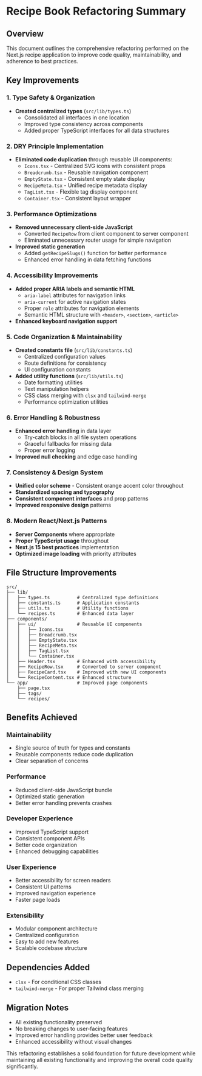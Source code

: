 # Recipe Book Refactoring Summary

## Overview
This document outlines the comprehensive refactoring performed on the Next.js recipe application to improve code quality, maintainability, and adherence to best practices.

## Key Improvements

### 1. **Type Safety & Organization**
- **Created centralized types** (`src/lib/types.ts`)
  - Consolidated all interfaces in one location
  - Improved type consistency across components
  - Added proper TypeScript interfaces for all data structures

### 2. **DRY Principle Implementation**
- **Eliminated code duplication** through reusable UI components:
  - `Icons.tsx` - Centralized SVG icons with consistent props
  - `Breadcrumb.tsx` - Reusable navigation component
  - `EmptyState.tsx` - Consistent empty state display
  - `RecipeMeta.tsx` - Unified recipe metadata display
  - `TagList.tsx` - Flexible tag display component
  - `Container.tsx` - Consistent layout wrapper

### 3. **Performance Optimizations**
- **Removed unnecessary client-side JavaScript**
  - Converted `RecipeRow` from client component to server component
  - Eliminated unnecessary router usage for simple navigation
- **Improved static generation**
  - Added `getRecipeSlugs()` function for better performance
  - Enhanced error handling in data fetching functions

### 4. **Accessibility Improvements**
- **Added proper ARIA labels and semantic HTML**
  - `aria-label` attributes for navigation links
  - `aria-current` for active navigation states
  - Proper `role` attributes for navigation elements
  - Semantic HTML structure with `<header>`, `<section>`, `<article>`
- **Enhanced keyboard navigation support**

### 5. **Code Organization & Maintainability**
- **Created constants file** (`src/lib/constants.ts`)
  - Centralized configuration values
  - Route definitions for consistency
  - UI configuration constants
- **Added utility functions** (`src/lib/utils.ts`)
  - Date formatting utilities
  - Text manipulation helpers
  - CSS class merging with `clsx` and `tailwind-merge`
  - Performance optimization utilities

### 6. **Error Handling & Robustness**
- **Enhanced error handling** in data layer
  - Try-catch blocks in all file system operations
  - Graceful fallbacks for missing data
  - Proper error logging
- **Improved null checking** and edge case handling

### 7. **Consistency & Design System**
- **Unified color scheme** - Consistent orange accent color throughout
- **Standardized spacing and typography**
- **Consistent component interfaces** and prop patterns
- **Improved responsive design** patterns

### 8. **Modern React/Next.js Patterns**
- **Server Components** where appropriate
- **Proper TypeScript usage** throughout
- **Next.js 15 best practices** implementation
- **Optimized image loading** with priority attributes

## File Structure Improvements

```
src/
├── lib/
│   ├── types.ts          # Centralized type definitions
│   ├── constants.ts      # Application constants
│   ├── utils.ts          # Utility functions
│   └── recipes.ts        # Enhanced data layer
├── components/
│   ├── ui/               # Reusable UI components
│   │   ├── Icons.tsx
│   │   ├── Breadcrumb.tsx
│   │   ├── EmptyState.tsx
│   │   ├── RecipeMeta.tsx
│   │   ├── TagList.tsx
│   │   └── Container.tsx
│   ├── Header.tsx        # Enhanced with accessibility
│   ├── RecipeRow.tsx     # Converted to server component
│   ├── RecipeCard.tsx    # Improved with new UI components
│   └── RecipeContent.tsx # Enhanced structure
└── app/                  # Improved page components
    ├── page.tsx
    ├── tags/
    └── recipes/
```

## Benefits Achieved

### **Maintainability**
- Single source of truth for types and constants
- Reusable components reduce code duplication
- Clear separation of concerns

### **Performance**
- Reduced client-side JavaScript bundle
- Optimized static generation
- Better error handling prevents crashes

### **Developer Experience**
- Improved TypeScript support
- Consistent component APIs
- Better code organization
- Enhanced debugging capabilities

### **User Experience**
- Better accessibility for screen readers
- Consistent UI patterns
- Improved navigation experience
- Faster page loads

### **Extensibility**
- Modular component architecture
- Centralized configuration
- Easy to add new features
- Scalable codebase structure

## Dependencies Added
- `clsx` - For conditional CSS classes
- `tailwind-merge` - For proper Tailwind class merging

## Migration Notes
- All existing functionality preserved
- No breaking changes to user-facing features
- Improved error handling provides better user feedback
- Enhanced accessibility without visual changes

This refactoring establishes a solid foundation for future development while maintaining all existing functionality and improving the overall code quality significantly. 